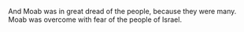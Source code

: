 And Moab was in great dread of the people, because they were many. Moab was overcome with fear of the people of Israel.
